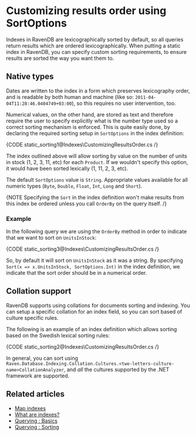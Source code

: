﻿# Customizing results order using SortOptions

Indexes in RavenDB are lexicographically sorted by default, so all queries return results which are ordered lexicographically. When putting a static index in RavenDB, you can specify custom sorting requirements, to ensure results are sorted the way you want them to.

## Native types

Dates are written to the index in a form which preserves lexicography order, and is readable by both human and machine (like so: `2011-04-04T11:28:46.0404749+03:00`), so this requires no user intervention, too.

Numerical values, on the other hand, are stored as text and therefore require the user to specify explicitly what is the number type used so a correct sorting mechanism is enforced. This is quite easily done, by declaring the required sorting setup in `SortOptions` in the index definition:

{CODE static_sorting1@Indexes\CustomizingResultsOrder.cs /}

The index outlined above will allow sorting by value on the number of units in stock (1, 2, 3, 11, etc) for each `Product`. If we wouldn't specify this option, it would have been sorted lexically (1, 11, 2, 3, etc).

The default `SortOptions` value is `String`. Appropriate values available for all numeric types (`Byte`, `Double`, `Float`, `Int`, `Long` and `Short`).

{NOTE Specifying the `Sort` in the index definition won't make results from this index be ordered unless you call `OrderBy` on the query itself. /}

### Example

In the following query we are using the `OrderBy` method in order to indicate that we want to sort on `UnitsInStock`:

{CODE static_sorting3@Indexes\CustomizingResultsOrder.cs /}

So, by default it will sort on `UnitsInStock` as it was a string. By specifying `Sort(x => x.UnitsInStock, SortOptions.Int)` in the index definition, we indicate that the sort order should be in a numerical order. 

## Collation support

RavenDB supports using collations for documents sorting and indexing. You can setup a specific collation for an index field, so you can sort based of culture specific rules.

The following is an example of an index definition which allows sorting based on the Swedish lexical sorting rules:

{CODE static_sorting2@Indexes\CustomizingResultsOrder.cs /}

In general, you can sort using `Raven.Database.Indexing.Collation.Cultures.<two-letters-culture-name>CollationAnalyzer`, and _all_ the cultures supported by the .NET framework are supported.

## Related articles

- [Map indexes](../indexes/map-indexes)
- [What are indexes?](../indexes/what-are-indexes)
- [Querying : Basics](../indexes/querying/basics)
- [Querying : Sorting](../indexes/querying/sorting)
